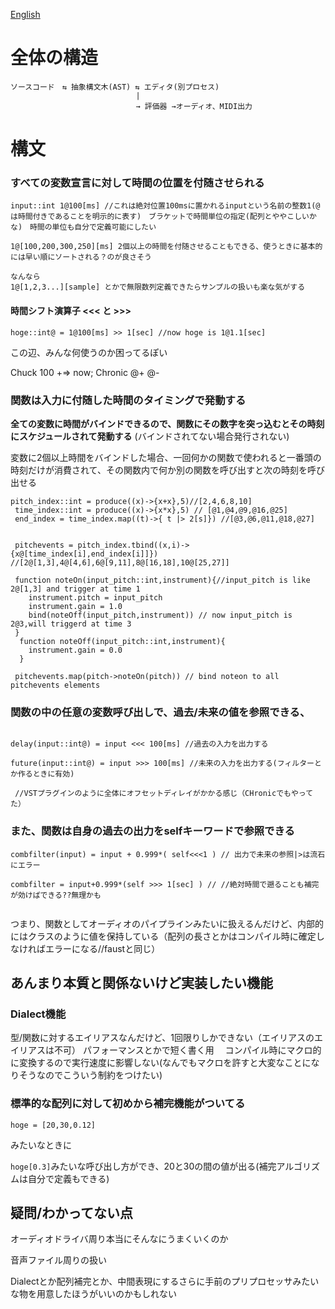 [English](./design_proposal.md)


# 全体の構造

```
ソースコード　⇆ 抽象構文木(AST) ⇆ エディタ(別プロセス)
                            |
                            → 評価器 →オーディオ、MIDI出力

```
# 構文

### すべての変数宣言に対して時間の位置を付随させられる

```
input::int 1@100[ms] //これは絶対位置100msに置かれるinputという名前の整数1(@は時間付きであることを明示的に表す)　ブラケットで時間単位の指定(配列とややこしいかな)　時間の単位も自分で定義可能にしたい

1@[100,200,300,250][ms] 2個以上の時間を付随させることもできる、使うときに基本的には早い順にソートされる？のが良さそう

なんなら
1@[1,2,3...][sample] とかで無限数列定義できたらサンプルの扱いも楽な気がする
```

#### 時間シフト演算子 <<< と >>>

`hoge::int@ = 1@100[ms] >> 1[sec] //now hoge is 1@1.1[sec]` 

この辺、みんな何使うのか困ってるぽい

Chuck 100 +=> now;
Chronic @+ @-

### 関数は入力に付随した時間のタイミングで発動する

**全ての変数に時間がバインドできるので、関数にその数字を突っ込むとその時刻にスケジュールされて発動する** (バインドされてない場合発行されない)

変数に2個以上時間をバインドした場合、一回何かの関数で使われると一番頭の時刻だけが消費されて、その関数内で何か別の関数を呼び出すと次の時刻を呼び出せる

```
pitch_index::int = produce((x)->{x+x},5)//[2,4,6,8,10]
 time_index::int = produce((x)->{x*x},5) // [@1,@4,@9,@16,@25]
 end_index = time_index.map((t)->{ t |> 2[s]}) //[@3,@6,@11,@18,@27]
 
 
 pitchevents = pitch_index.tbind((x,i)->{x@[time_index[i],end_index[i]]}) //[2@[1,3],4@[4,6],6@[9,11],8@[16,18],10@[25,27]]
 
 function noteOn(input_pitch::int,instrument){//input_pitch is like 2@[1,3] and trigger at time 1
 	instrument.pitch = input_pitch
 	instrument.gain = 1.0
 	bind(noteOff(input_pitch,instrument)) // now input_pitch is 2@3,will triggerd at time 3
 }
  function noteOff(input_pitch::int,instrument){
   	instrument.gain = 0.0
  }
 
 pitchevents.map(pitch->noteOn(pitch)) // bind noteon to all pitchevents elements
```

### 関数の中の任意の変数呼び出しで、過去/未来の値を参照できる、


```
 
delay(input::int@) = input <<< 100[ms] //過去の入力を出力する

future(input::int@) = input >>> 100[ms] //未来の入力を出力する(フィルターとか作るときに有効)

 //VSTプラグインのように全体にオフセットディレイがかかる感じ（CHronicでもやってた） 
```

### また、関数は自身の過去の出力をselfキーワードで参照できる

```
combfilter(input) = input + 0.999*( self<<<1 ) // 出力で未来の参照|>は流石にエラー

combfilter = input+0.999*(self >>> 1[sec] ) // //絶対時間で遡ることも補完が効けばできる??無理かも
 
```


つまり、関数としてオーディオのパイプラインみたいに扱えるんだけど、内部的にはクラスのように値を保持している（配列の長さとかはコンパイル時に確定しなければエラーになる//faustと同じ）

## あんまり本質と関係ないけど実装したい機能

### Dialect機能

型/関数に対するエイリアスなんだけど、1回限りしかできない（エイリアスのエイリアスは不可）
パフォーマンスとかで短く書く用　
コンパイル時にマクロ的に変換するので実行速度に影響しない(なんでもマクロを許すと大変なことになりそうなのでこういう制約をつけたい)


### 標準的な配列に対して初めから補完機能がついてる 

```
hoge = [20,30,0.12]
```
みたいなときに

`hoge[0.3]`みたいな呼び出し方ができ、20と30の間の値が出る(補完アルゴリズムは自分で定義もできる)


## 疑問/わかってない点

オーディオドライバ周り本当にそんなにうまくいくのか

音声ファイル周りの扱い

Dialectとか配列補完とか、中間表現にするさらに手前のプリプロセッサみたいな物を用意したほうがいいのかもしれない


